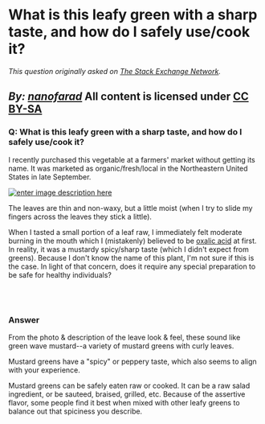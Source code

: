 # What is this leafy green with a sharp taste, and how do I safely use/cook it?

_This question originally asked on [The Stack Exchange Network](https://cooking.stackexchange.com/q/110875)._

_By: [nanofarad](https://cooking.stackexchange.com/u/10778)_
All content is licensed under [CC BY-SA](https://creativecommons.org/licenses/by-sa/4.0/)
<br>
--------------------------------------------
### Q: What is this leafy green with a sharp taste, and how do I safely use/cook it?
<p>I recently purchased this vegetable at a farmers' market without getting its name. It was marketed as organic/fresh/local in the Northeastern United States in late September.</p>
<p><a href="https://i.sstatic.net/gPB1I.jpg" rel="nofollow noreferrer"><img src="https://i.sstatic.net/gPB1I.jpg" alt="enter image description here" /></a></p>
<p>The leaves are thin and non-waxy, but a little moist (when I try to slide my fingers across the leaves they stick a little).</p>
<p>When I tasted a small portion of a leaf raw, I immediately felt moderate burning in the mouth which I (mistakenly) believed to be <a href="https://www.quirkyscience.com/oxalic-acid-in-your-food/" rel="nofollow noreferrer">oxalic acid</a> at first. In reality, it was a mustardy spicy/sharp taste (which I didn't expect from greens). Because I don't know the name of this plant, I'm not sure if this is the case. In light of that concern, does it require any special preparation to be safe for healthy individuals?</p>

<br><br>
### Answer 
<p>From the photo &amp; description of the leave look &amp; feel, these sound like green wave mustard--a variety of mustard greens with curly leaves.</p>
<p>Mustard greens have a &quot;spicy&quot; or peppery taste, which also seems to align with your experience.</p>
<p>Mustard greens can be safely eaten raw or cooked. It can be a raw salad ingredient, or be sauteed, braised, grilled, etc. Because of the assertive flavor, some people find it best when mixed with other leafy greens to balance out that spiciness you describe.</p>

